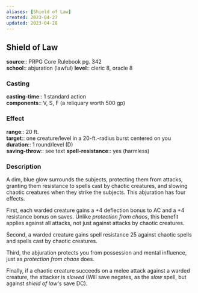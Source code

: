 ```yaml
---
aliases: [Shield of Law]
created: 2023-04-27
updated: 2023-04-28
---
```


## Shield of Law

**source**:: PRPG Core Rulebook pg. 342  
**school**:: abjuration (lawful)
**level**:: cleric 8, oracle 8

### Casting

**casting-time**:: 1 standard action  
**components**:: V, S, F (a reliquary worth 500 gp)

### Effect

**range**:: 20 ft.  
**target**:: one creature/level in a 20-ft.-radius burst centered on you  
**duration**:: 1 round/level (D)  
**saving-throw**:: see text
**spell-resistance**:: yes (harmless)

### Description

A dim, blue glow surrounds the subjects, protecting them from attacks, granting them resistance to spells cast by chaotic creatures, and slowing chaotic creatures when they strike the subjects. This abjuration has four effects.  
  
First, each warded creature gains a +4 deflection bonus to AC and a +4 resistance bonus on saves. Unlike *protection from chaos*, this benefit applies against all attacks, not just against attacks by chaotic creatures.  
  
Second, a warded creature gains spell resistance 25 against chaotic spells and spells cast by chaotic creatures.  
  
Third, the abjuration protects you from possession and mental influence, just as *protection from chaos* does.  
  
Finally, if a chaotic creature succeeds on a melee attack against a warded creature, the attacker is *slowed* (Will save negates, as the *slow* spell, but against *shield of law*'s save DC).
